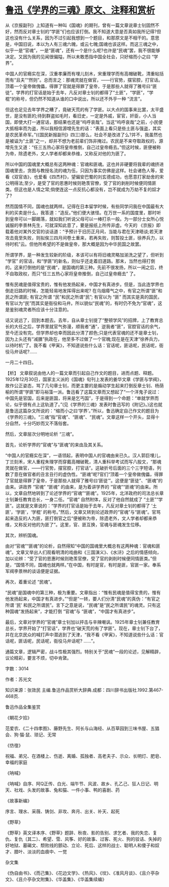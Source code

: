 # [鲁迅《学界的三魂》原文、注释和赏析](https://www.vrrw.net/wx/9556.html)

从《京报副刊》上知道有一种叫《国魂》的期刊，曾有一篇文章说章士钊固然不好，然而反对章士钊的“学匪”们也应该打倒。我不知道大意是否真如我所记得?但这也没有什么关系，因为不过引起我想到一个题目，和那原文是不相干的。意思是，中国旧说，本以为人有三魂六魄，或云七魄;国魂也该这样。而这三魂之中，似乎一是“官魂”，一是“匪魂”，还有一个是什么呢?也许是“民魂”罢，我不很能够决定。又因为我的见闻很偏隘，所以未敢悉指中国全社会，只好缩而小之曰 “学界”。

中国人的官瘾实在深，汉重孝廉而有埋儿刻木，宋重理学而有高帽破靴，清重帖括而有“且夫”“然则”。总而言之：那魂灵就在做官，——行官势，摆官腔，打官话。顶着一个皇帝做傀儡，得罪了官就是得罪了皇帝，于是那些人就得了雅号曰“匪徒”。学界的打官话是始于去年，凡反对章士钊的都得了“土匪”，“学匪”，“学棍”的称号，但仍然不知道从谁的口中说出，所以还不外乎一种 “流言”。

但这也足见去年学界之糟了，竟破天荒的有了学匪。以大点的国事来比罢，太平盛世，是没有匪的;待到群盗如毛时，看旧史，一定是外戚，宦官，奸臣，小人当国，即使大打一通官话，那结果也还是“呜呼哀哉”。当这“呜呼哀哉”之前，小民便大抵相率而为盗，所以我相信源增先生的话：“表面上看只是些土匪与强盗，其实是农民革命军。”(《国民新报副刊》四三)那么，社会不是改进了么?并不，我虽然也是被谥为“土匪”之一，却并不想为老前辈们饰非掩过。农民是不来夺取政权的，源增先生又道：“任三五热心家将皇帝推倒，自己过皇帝瘾去。”但这时候，匪便被称为帝，除遗老外，文人学者却都来恭维，又称反对他的为匪了。

所以中国的国魂里大概总有这两种魂：官魂和匪魂。这也并非硬要将我辈的魂挤进国魂里去，贪图与教授名流的魂为伍，只因为事实仿佛是这样。社会诸色人等，爱看《双官诰》，也爱看《四杰村》，望偏安巴蜀的刘玄德成功，也愿意打家劫舍的宋公明得法;至少，是受了官的恩惠时候则艳羡官僚，受了官的剥削时候便同情匪类。但这也是人情之常;倘使连这一点反抗心都没有，岂不就成为万劫不复的奴才了?

然而国情不同，国魂也就两样。记得在日本留学时候，有些同学问我在中国最有大利的买卖是什么，我答道：“造反。”他们便大骇怪。在万世一系的国度里，那时听到皇帝可以一脚踢落，就如我们听说父母可以一棒打杀一般。为一部分士女所心悦诚服的李景林先生，可就深知此意了，要是报纸上所传非虚。今天的 《京报》即载着他对某外交官的谈话道：“予预计于旧历正月间，当能与君在天津晤谈;若天津攻击竟至失败，则拟俟三四月间卷土重来，若再失败，则暂投土匪，徐养兵力，以待时机”云。但他所希望的不是做皇帝，那大概是因为中华民国之故罢。

所谓学界，是一种发生较新的阶级，本该可以有将旧魂灵略加湔洗之望了，但听到 “学官” 的官话，和“学匪”的新名，则似乎还走着旧道路。那末，当然也得打倒的。这来打倒他的是“民魂”，是国魂的第三种。先前不很发扬，所以一闹之后，终不自取政权，而只“任三五热心家将皇帝推倒，自己过皇帝瘾去” 了。

惟有民魂是值得宝贵的，惟有他发扬起来，中国才有真进步。但是，当此连学界也倒走旧路的时候，怎能轻易地发挥得出来呢? 在乌烟瘴气之中，有官之所谓“匪”和民之所谓匪; 有官之所谓 “民”和民之所谓“民”; 有官以为 “匪” 而其实是真的国民，有官以为“民”而其实是衙役和马弁。所以貌似“民魂”的，有时仍不免为“官魂”，这是鉴别魂灵者所应该十分注意的。

话又说远了，回到本题去。去年，自从章士钊提了“整顿学风”的招牌，上了教育总长的大任之后，学界里就官气弥漫，顺我者“通”，逆我者“匪”，官腔官话的余气，至今还没有完。但学界却也幸而因此分清了颜色;只是代表官魂的还不是章士钊，因为上头还有“减膳”执政在，他至多不过做了一个官魄;现在是在天津“徐养兵力，以待时机”了。我不看《甲寅》，不知道说些什么话：官话呢，匪话呢，民话呢，衙役马弁话呢?……

一月二十四日。



【析】 文章叙说由他人的一篇文章而引起自己作文的题目，进而点题、释题。1925年12月30日，国家主义派的《国魂》旬刊上发表的姜华文章《学匪与学阀》，故作公正姿态，骂了几句章士钊，而更主要的是煽动学生起来打倒反章士钊、杨荫榆的所谓“学匪”即马裕藻一派。鲁迅看了这篇文章而又想起了“一个洋鬼子说过：中国先是官国，后来是匪国，将来是乞丐国”，于是得到一个命题：“单就学界而论，似乎很有点上这轨道了。”(见《学界的三魂》发表时鲁迅写的《附记》。)这也就是鲁迅这篇杂文所说的：“缩而小之曰‘学界’。”所以，鲁迅确定自己作文的题目为《学界的三魂》。“三魂”指“官魂”、“匪魂”、“民魂”。文章这样一个开头，显得十分自然，十分巧妙而又不落俗套。

然后，文章层次分明地论析 “三魂”。

首先，论析学界的“官魂”与“匪魂”的来由及其关系。

“中国人的官瘾实在深”，一语领起，表明中国人的官魂由来已久。汉人郭巨埋儿，丁兰刻禾，宋人重程朱理学而穿戴高帽破靴，清人重科举考试而写八股文，“那魂灵就在做官，——行官势，摆官腔，打官话”。这破折号后面的三个三字短语，列数了意在做官者的丑言丑行的虚伪性。“匪魂”呢?官们“顶着一个皇帝做傀儡，得罪了官就是得罪了皇帝，于是那些人就得了雅号曰‘匪徒’”。这便是“匪徒”、“匪魂”的由来。讲政界 “官魂” “匪魂” 的由来，是为着讲学界的 “官魂”“匪魂”的由来。所以，文章自然地转到了论述学界的“官魂”“匪魂”。1925年，北洋政府的司法总长章士钊兼任教育总长，一身二任。“官魂” 自然附体，反对了他自然就成了 “土匪”“学匪”。这就是文章说的：“学界的打官话是始于去年，凡反对章士钊的都得了 ‘土匪’，‘学匪’，‘学棍’ 的称号。”然后，文章又转到论述政界的“官魂”与“匪魂”。官骂起来造反的人为匪，匪打倒官之后“便被称为帝，除遗老外，文人学者却都来恭维，又称反对他的为匪了”。这里，官、匪互换，官魂与匪魂发生位移。

其次，辨析国魂。

由对“官魂”“匪魂”的论析，自然得知“中国的国魂里大概总有这两种魂：官魂和匪魂”。文章又举出人们观看明清的戏曲和《三国演义》、《水浒》之后的情感倾向，加以论辨：“受了官的恩惠时候则艳羡官僚，受了官的剥削时候便同情匪类。”但是，“国情不同，国魂也就两样。”在中国，有时是官，有时是匪，官匪一家。奉系军阀李景林的谈话便是证据。

再次，着重论述 “民魂”。

“民魂”是国魂中的第三种，极为重要。文章指出：“惟有民魂是值得宝贵的，惟有他发扬起来，中国才有真进步。”“但是”一转，要人们分清“民魂”的真伪：“有官之所谓 ‘民’ 和民之所谓民”。言下之意是说，“民魂”是“民之所谓民”的魂灵。只有这种国魂“发扬起来”，才能打倒 “官魂”与 “匪魂”，“中国才有真进步”。

最后，文章对学界的“官魂”章士钊加以抨击与辛辣嘲讽。1925年章士钊兼任教育总长，学界开始了“打官话”，学界也“破天荒的有了学匪”。现在，章士钊下台了，并在北京民众的喊打声中潜逃到了天津，“我不看《甲寅》，不知道说些什么话：官话呢，匪话呢，民话呢，衙役马弁话呢? ……”。

通篇文章，逻辑严密，战斗性极其强烈。特别关于“民魂”一段的论述，见解精辟，议论精彩，要言不烦，切中肯綮。

字数：3014

作者：苏光文

知识来源：张效民 主编.鲁迅作品赏析大辞典.成都：四川辞书出版社.1992.第467-468页.

鲁迅作品全集鉴赏

《朝花夕拾》

范爱农、《二十四孝图》、藤野先生、阿长与山海经、从百草园到三味书屋、五猖会、狗·猫·鼠、琐记、无常

《仿徨》

祝福、弟兄、在酒楼上、伤逝、离婚、孤独者、高老夫子、示众、长明灯、肥皂、幸福的家庭

《呐喊》

《呐喊》自序、阿Q正传、白光、端午节、风波、故乡、孔乙己、狂人日记、明天、社戏、头发的故事、兔和猫、一件小事、鸭的喜剧、药

《故事新编》

序言、理水、采薇、铸剑、非攻、奔月、出关、补天、起死

《野草》

《野草》英文译本序、《野草》题辞、秋夜、影的告别、求乞者、我的失恋、复仇、复仇〔其二〕、希望、雪、风筝、好的故事、过客、死火、狗的驳诘、失掉的好地狱、墓碣文、颓败线的颤动、立论、死后、这样的战士、聪明人和傻子和奴才、腊叶、淡淡的血痕中、一觉

杂文集

《伪自由书》、《而己集》、《花边文学》、《热风》、《坟》、《准风月谈》、《且介亭杂文》、《且介亭杂文附集》、《华盖集》、《华盖集续编》

